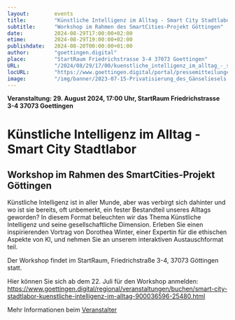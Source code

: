 ```yaml
---
layout:        events
title:         "Künstliche Intelligenz im Alltag - Smart City Stadtlabor"
subtitle:      "Workshop im Rahmen des SmartCities-Projekt Göttingen"
date:          2024-08-29T17:00:00+02:00
etime:         2024-08-29T19:00:00+02:00
publishdate:   2024-08-20T00:00:00+01:00
author:        "goettingen.digital"
place:         "StartRaum Friedrichstrasse 3-4 37073 Goettingen"
URL:           "/2024/08/29/17/00/kuenstliche_intelligenz_im_alltag_-_smart_city_stadtlabor"
locURL:        "https://www.goettingen.digital/portal/pressemitteilungen/"
image:         "/img/banner/2023-07-15-Privatisierung_des_Gänseliesels.jpg"
---
```


**Veranstaltung: 29. August 2024, 17:00 Uhr, StartRaum Friedrichstrasse 3-4 37073 Goettingen**

Künstliche Intelligenz im Alltag - Smart City Stadtlabor
===========

Workshop im Rahmen des SmartCities-Projekt Göttingen
-----------
Künstliche Intelligenz ist in aller Munde, aber was verbirgt sich dahinter und wo ist sie bereits, oft unbemerkt, ein fester Bestandteil unseres Alltags geworden? In diesem Format beleuchten wir das Thema Künstliche Intelligenz und seine gesellschaftliche Dimension. Erleben Sie einen inspirierenden Vortrag von Dorothea Winter, einer Expertin für die ethischen Aspekte von KI, und nehmen Sie an unserem interaktiven Austauschformat teil.

Der Workshop findet im StartRaum, Friedrichstraße 3-4, 37073 Göttingen statt.

Hier können Sie sich ab dem 22. Juli für den Workshop anmelden: https://www.goettingen.digital/regional/veranstaltungen/buchen/smart-city-stadtlabor-kuenstliche-intelligenz-im-alltag-900036596-25480.html


Mehr Informationen beim [Veranstalter](https://www.goettingen.digital/portal/pressemitteilungen/)
